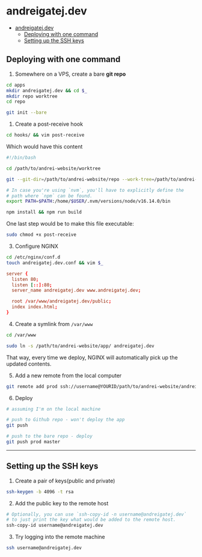 # andreigatej.dev

- [andreigatej.dev](#andreigatejdev)
  - [Deploying with one command](#deploying-with-one-command)
  - [Setting up the SSH keys](#setting-up-the-ssh-keys)

## Deploying with one command

1. Somewhere on a VPS, create a bare **git repo**

```bash
cd apps
mkdir andreigatej.dev && cd $_
mkdir repo worktree
cd repo

git init --bare
```

1. Create a post-receive hook

```bash
cd hooks/ && vim post-receive
```

Which would have this content

```bash
#!/bin/bash

cd /path/to/andrei-website/worktree

git --git-dir=/path/to/andrei-website/repo --work-tree=/path/to/andrei-website/worktree checkout master -f

# In case you're using `nvm`, you'll have to explicitly define the
# path where `npm` can be found.
export PATH=$PATH:/home/$USER/.nvm/versions/node/v16.14.0/bin

npm install && npm run build
```

One last step would be to make this file executable:

```bash
sudo chmod +x post-receive
```

3. Configure NGINX

```bash
cd /etc/nginx/conf.d
touch andreigatej.dev.conf && vim $_
```

```conf
server {
  listen 80;
  listen [::]:80;
  server_name andreigatej.dev www.andreigatej.dev;

  root /var/www/andreigatej.dev/public;
  index index.html;
}
```

4. Create a symlink from `/var/www`

```bash
cd /var/www

sudo ln -s /path/to/andrei-website/app/ andreigatej.dev
```

That way, every time we deploy, NGINX will automatically pick up the updated contents.

5. Add a new remote from the local computer

```bash
git remote add prod ssh://username@YOURID/path/to/andrei-website/andrei-website.git
```

6. Deploy

```bash
# assuming I'm on the local machine

# push to Github repo - won't deploy the app
git push

# push to the bare repo - deploy
git push prod master
```

---

## Setting up the SSH keys


1. Create a pair of keys(public and private)

```bash
ssh-keygen -b 4096 -t rsa
```

2. Add the public key to the remote host

```bash
# Optionally, you can use `ssh-copy-id -n username@andreigatej.dev`
# to just print the key what would be added to the remote host.
ssh-copy-id username@andreigatej.dev
```

3. Try logging into the remote machine

```bash
ssh username@andreigatej.dev
```